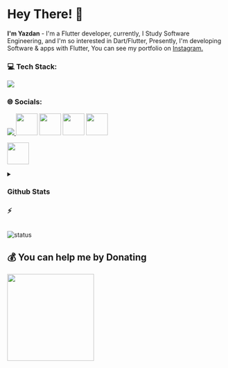 
# Hey There! 👋
**I'm Yazdan** - I'm a Flutter developer, currently, I Study Software Engineering, and I'm so interested in Dart/Flutter, Presently, I'm developing Software & apps with Flutter, You can see my portfolio on <a href="https://instagram.com/yazdan.dev/"> Instagram.</a>
### 💻 Tech Stack:
<a href="#">
    <img src="https://skillicons.dev/icons?i=kotlin,java,dart,flutter,photoshop,xd,figma,vscode,git,github&theme=dark" />
  </a>
  
### 🌐 Socials:
<a href="https://instagram.com/yazdan.dev/">
    <img src="https://skillicons.dev/icons?i=instagram&theme=dark" />
  </a>
  <a href="https://t.me/mobile_developer_yazdan" target="_blank" rel="noreferrer"><img src="https://www.freepnglogos.com/uploads/telegram-logo-4.png" height="50"  /></a>
  <a href="https://www.buymeacoffee.com/yazdandev" target="_blank" rel="noreferrer"><img src="https://cdn.dribbble.com/users/3349322/avatars/normal/ef2dbd3c4c50e2b4f7c916f1e763e5b6.jpg?1605768164" height="50"  /></a>
  <a href="https://www.youtube.com/c/ProgrammingWithFlexZ" target="_blank" rel="noreferrer"><img src="https://cdn.icon-icons.com/icons2/555/PNG/512/linkedin_icon-icons.com_53609.png" height=50  ></a>
    <a href="https://amirbayat.dev@gmail.com" target="_blank" rel="noreferrer"><img src="https://www.pngall.com/wp-content/uploads/12/Gmail-Logo-PNG-Cutout.png" height="50"  /></a>
      
  <a href="https://znap.link/CodeWithFlexz" target="_blank" rel="noreferrer"><img src="https://s3-eu-west-1.amazonaws.com/tpd/logos/60e537346fa87d00016b77cc/0x0.png"   height="50" /></a>
 
  
<details>
 <summary> <h3>Github Stats <h3>⚡</summary>
    
![](https://github-readme-stats.vercel.app/api?username=amirbayat0&theme=tokyonight&hide_border=false&include_all_commits=true&count_private=true)<br/>
![](https://github-readme-streak-stats.herokuapp.com/?user=amirbayat0&theme=tokyonight&hide_border=false)<br/>
</details>

![status](https://camo.githubusercontent.com/ad8ea6fc9da53ab080110622c5b283bc938578fb067b05059d91aab2883fce4b/68747470733a2f2f6b6f6d617265762e636f6d2f67687076632f3f757365726e616d653d616d6972626179617430266c6162656c3d50726f66696c65253230766965777326636f6c6f723d383034326663267374796c653d706c6173746963) 

  ## 💰 You can help me by Donating
<a href="https://www.buymeacoffee.com/AmirBayat"><img src="https://cdn.buymeacoffee.com/buttons/v2/default-yellow.png" width="200" /></a>



 
